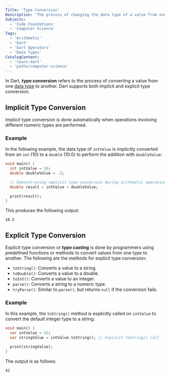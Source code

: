 ```yaml
---
Title: 'Type Conversion'
Description: 'The process of changing the data type of a value from one type to another.'
Subjects:
  - 'Code Foundations'
  - 'Computer Science'
Tags:
  - 'Arithmetic'
  - 'Dart'
  - 'Dart Operators'
  - 'Data Types'
CatalogContent:
  - 'learn-dart'
  - 'paths/computer-science'
---
```


In Dart, **type conversion** refers to the process of converting a value from one [data type](https://www.codecademy.com/resources/docs/dart/data-types) to another. Dart supports both implicit and explicit type conversion.

## Implicit Type Conversion

Implicit type conversion is done automatically when operations involving different numeric types are performed.

### Example

In the following example, the data type of `intValue` is implicitly converted from an `int` (10) to a `double` (10.0) to perform the addition with `doubleValue`:

```dart
void main() {
  int intValue = 10;
  double doubleValue = .5;

  // Demonstrating implicit type conversion during arithmetic operation
  double result = intValue + doubleValue;

  print(result);
}
```

This produces the following output:

```shell
10.5
```

## Explicit Type Conversion

Explicit type conversion or **type casting** is done by programmers using predefined functions or methods to convert values from one type to another. The following are the methods for explicit type conversion:

- `toString()`: Converts a value to a string.
- `toDouble()`: Converts a value to a double.
- `toInt()`: Converts a value to an integer.
- `parse()`: Converts a string to a numeric type.
- `tryParse()`: Similar to `parse()`, but returns `null` if the conversion fails.

### Example

In this example, the `toString()` method is explicitly called on `intValue` to convert the default integer type to a string:

```dart
void main() {
  var intValue = 42;
  var stringValue = intValue.toString(); // Explicit toString() call

  print(stringValue);
}
```

The output is as follows:

```shell
42
```
